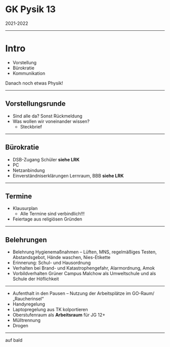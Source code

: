 # GK Pysik 13

2021-2022

---

# Intro

* Vorstellung
* Bürokratie
* Kommunikation

Danach noch etwas Physik!

---

## Vorstellungsrunde

* Sind alle da? Sonst Rückmeldung
* Was wollen wir voneinander wissen? 
  * Steckbrief

---

## Bürokratie

* DSB-Zugang Schüler **siehe LRK**
* PC
* Netzanbindung
* Einverständniserklärungen Lernraum, BBB **siehe LRK**

---

## Termine
* Klausurplan
    * Alle Termine sind verbindlich!!!
* Feiertage aus religiösen Gründen

---

## Belehrungen

* Belehrung Hygienemaßnahmen – Lüften, MNS, regelmäßiges Testen, Abstandsgebot, Hände waschen, Nies-Etikette
* Erinnerung: Schul- und Hausordnung
* Verhalten bei Brand- und Katastrophengefahr, Alarmordnung, Amok
* Vorbildverhalten Grüner Campus Malchow als Umweltschule und als Schule der Höflichkeit

---

* Aufenthalt in den Pausen – Nutzung der Arbeitsplätze im GO-Raum/ „Raucherinsel“
* Handyregelung
* Laptopregelung aus TK kolportieren
* Oberstufenraum als **Arbeitsraum** für JG 12+
* Mülltrennung
* Drogen

---

auf bald
